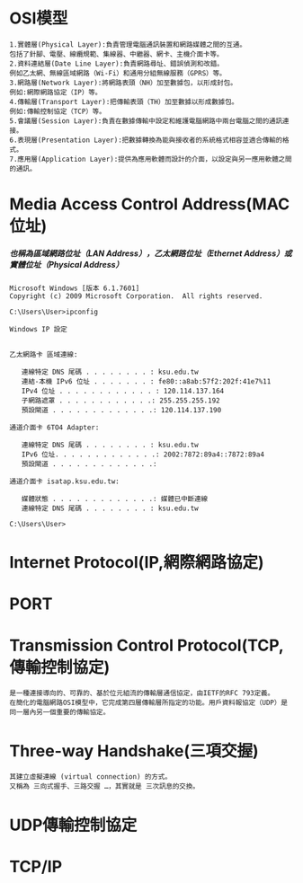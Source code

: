 # OSI模型
```
1.實體層(Physical Layer):負責管理電腦通訊裝置和網路媒體之間的互通。
包括了針腳、電壓、線纜規範、集線器、中繼器、網卡、主機介面卡等。
2.資料連結層(Date Line Layer):負責網路尋址、錯誤偵測和改錯。
例如乙太網、無線區域網路（Wi-Fi）和通用分組無線服務（GPRS）等。
3.網路層(Network Layer):將網路表頭（NH）加至數據包，以形成封包。
例如:網際網路協定（IP）等。
4.傳輸層(Transport Layer):把傳輸表頭（TH）加至數據以形成數據包。
例如:傳輸控制協定（TCP）等。
5.會議層(Session Layer):負責在數據傳輸中設定和維護電腦網路中兩台電腦之間的通訊連接。
6.表現層(Presentation Layer):把數據轉換為能與接收者的系統格式相容並適合傳輸的格式。
7.應用層(Application Layer):提供為應用軟體而設計的介面，以設定與另一應用軟體之間的通訊。
```
# Media Access Control Address(MAC位址)
##### 也稱為區域網路位址（LAN Address），乙太網路位址（Ethernet Address）或實體位址（Physical Address）
```
Microsoft Windows [版本 6.1.7601]
Copyright (c) 2009 Microsoft Corporation.  All rights reserved.

C:\Users\User>ipconfig

Windows IP 設定


乙太網路卡 區域連線:

   連線特定 DNS 尾碼 . . . . . . . . : ksu.edu.tw
   連結-本機 IPv6 位址 . . . . . . . : fe80::a8ab:57f2:202f:41e7%11
   IPv4 位址 . . . . . . . . . . . . : 120.114.137.164
   子網路遮罩 . . . . . . . . . . . .: 255.255.255.192
   預設閘道 . . . . . . . . . . . . .: 120.114.137.190

通道介面卡 6TO4 Adapter:

   連線特定 DNS 尾碼 . . . . . . . . : ksu.edu.tw
   IPv6 位址. . . . . . . . . . . . .: 2002:7872:89a4::7872:89a4
   預設閘道 . . . . . . . . . . . . .:

通道介面卡 isatap.ksu.edu.tw:

   媒體狀態 . . . . . . . . . . . . .: 媒體已中斷連線
   連線特定 DNS 尾碼 . . . . . . . . : ksu.edu.tw

C:\Users\User>
```
# Internet Protocol(IP,網際網路協定)
# PORT
# Transmission Control Protocol(TCP,傳輸控制協定)
```
是一種連接導向的、可靠的、基於位元組流的傳輸層通信協定，由IETF的RFC 793定義。
在簡化的電腦網路OSI模型中，它完成第四層傳輸層所指定的功能。用戶資料報協定（UDP）是同一層內另一個重要的傳輸協定。
```
# Three-way Handshake(三項交握)
```
其建立虛擬連線 (virtual connection) 的方式。
又稱為 三向式握手、三路交握 …，其實就是 三次訊息的交換。
```
# UDP傳輸控制協定
# TCP/IP

# 
